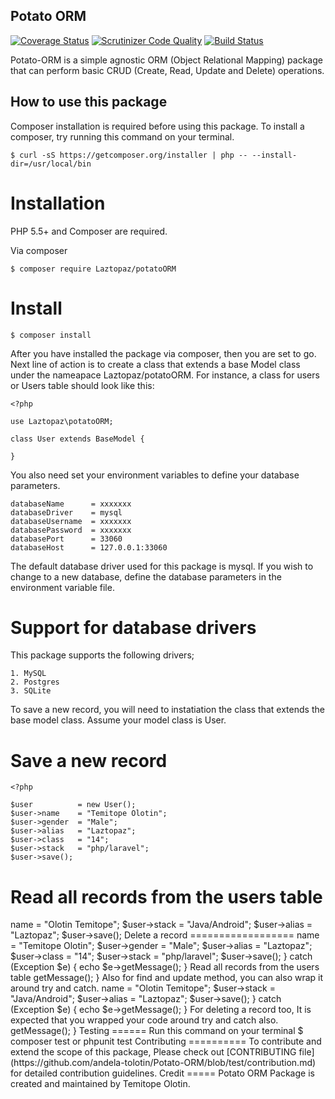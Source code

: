 
Potato ORM
----------

[![Coverage Status](https://coveralls.io/repos/github/andela-tolotin/Potato-ORM/badge.svg?branch=test)](https://coveralls.io/github/andela-tolotin/Potato-ORM?branch=test) [![Scrutinizer Code Quality](https://scrutinizer-ci.com/g/andela-tolotin/Potato-ORM/badges/quality-score.png?b=test)](https://scrutinizer-ci.com/g/andela-tolotin/Potato-ORM/?branch=test) [![Build Status](https://travis-ci.org/andela-tolotin/Potato-ORM.svg?branch=test)](https://travis-ci.org/andela-tolotin/Potato-ORM)

Potato-ORM is a simple agnostic ORM (Object Relational Mapping) package that can perform basic CRUD (Create, Read, Update and Delete) operations.

How to use this package 
-----------------------
Composer installation is required before using this package. To  install a composer,  try running this command on your terminal.

    $ curl -sS https://getcomposer.org/installer | php -- --install-dir=/usr/local/bin

Installation
============

PHP 5.5+ and Composer are required. 

Via composer

    $ composer require Laztopaz/potatoORM

Install
=======

    $ composer install 
After you have installed the package via composer, then you are set to go. Next line of action is  to create a class that extends a base Model class under the nameapace Laztopaz/potatoORM. For instance, a class for users or Users table should look like this:

    <?php
    
    use Laztopaz\potatoORM;
    
    class User extends BaseModel {
       
    }

You also need set your environment variables to define your database parameters.

    databaseName      = xxxxxxx
    databaseDriver    = mysql
    databaseUsername  = xxxxxxx
    databasePassword  = xxxxxxx
    databasePort      = 33060
    databaseHost      = 127.0.0.1:33060

The default database driver used for this package is mysql. If you wish to change to a new database, define the database parameters in the environment variable file. 

Support for database drivers
=======================
This package supports the following drivers;

    1. MySQL 
    2. Postgres 
    3. SQLite

To save a new record, you will need to instatiation the class that extends the base model class. Assume your model class is User.

Save a new record
===============
    <?php
    
    $user          = new User();
    $user->name    = "Temitope Olotin";
    $user->gender  = "Male";
    $user->alias   = "Laztopaz";
    $user->class   = "14";
    $user->stack   = "php/laravel";
    $user->save();

Read all records from the users table
=====================================

 <?php
    
    $users = User::getAll();

    print_r($users);
   


Update an existing record
============================

    <?php
    
    $user         = User::find(1);
    $user->name   = "Olotin Temitope";
    $user->stack  = "Java/Android";
    $user->alias  = "Laztopaz";
    $user->save();

Delete a record
==================

    <?php 
    
    User::destroy(1);

To make this package degrade gracefully,  you will need to wrap it around  try and catch so that all exceptions are caught. For instance, to catch exception on save new record try this.

     <?php
        
        try {
          
            $user         = new User();
            $user->name   = "Temitope Olotin";
            $user->gender = "Male";
            $user->alias  = "Laztopaz";
            $user->class  = "14";
            $user->stack  = "php/laravel";
            $user->save();
       } catch (Exception $e) {
             echo $e->getMessage();
       }

Read all records from the users table
       
     <?php
         try {

             $users = User::getAll();
             print_r($users);
         } catch (Exception $e) {
               echo $e->getMessage();
         }

   
Also for find and update method, you can also wrap it around try and catch.

    <?php
        
      try {

          $user         = User::find(1);
          $user->name   = "Olotin Temitope";
          $user->stack  = "Java/Android";
          $user->alias  = "Laztopaz";
          $user->save();
     } catch (Exception $e) {
           echo $e->getMessage();
     }
For deleting a record too, It is expected that you wrapped your code around try and catch also.

    <?php
    
      try {
          User::destroy(1);
     } catch (Exception $e) {
           echo $e->getMessage();
     }


Testing
======
Run this command on your terminal

    $ composer test or phpunit test

Contributing
==========

To contribute and extend the scope of this package, Please check out [CONTRIBUTING file](https://github.com/andela-tolotin/Potato-ORM/blob/test/contribution.md) for detailed contribution guidelines.

Credit
=====

Potato ORM Package  is created and maintained by Temitope Olotin.